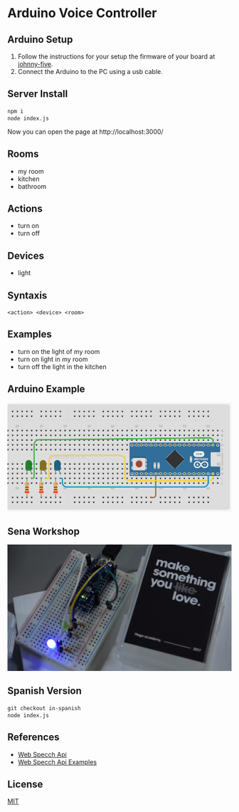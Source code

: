 # Arduino Voice Controller

## Arduino Setup
1. Follow the instructions for your setup the firmware of your board at [johnny-five].
2. Connect the Arduino to the PC using a usb cable.

## Server Install

```
npm i
node index.js
```

Now you can open the page at http://localhost:3000/

## Rooms
* my room
* kitchen
* bathroom

## Actions
* turn on
* turn off

## Devices
* light

## Syntaxis
```
<action> <device> <room>
```

## Examples
* turn on the light of my room
* turn on light in my room
* turn off the light in the kitchen

## Arduino Example
![Arduino Example](README/arduino_example.png)

## Sena Workshop
[![Video Sena Workshop ](README/video_cover.jpg)](https://vimeo.com/208178907)

## Spanish Version
```
git checkout in-spanish
node index.js
```

## References
* [Web Specch Api]
* [Web Specch Api Examples]

## License
[MIT]

[Web Speech Api]: <https://github.com/mdn/web-speech-api/>
[johnny-five]: <http://johnny-five.io/>
[MIT]: License
[Web Specch Api Examples]: <https://github.com/mdn/web-speech-api/>
[Web Specch Api]: <https://developer.mozilla.org/en-US/docs/Web/API/Web_Speech_API>
[Video Workshop]: <https://vimeo.com/208178907>
